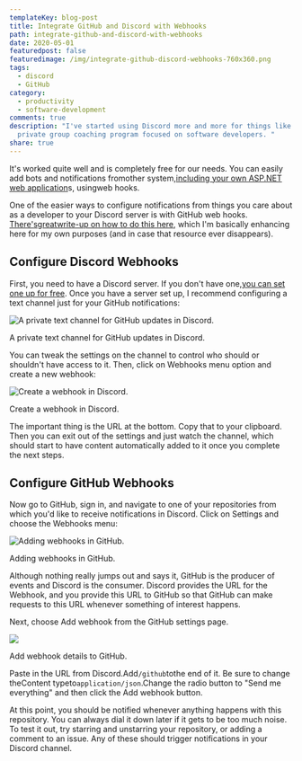 ```yaml
---
templateKey: blog-post
title: Integrate GitHub and Discord with Webhooks
path: integrate-github-and-discord-with-webhooks
date: 2020-05-01
featuredpost: false
featuredimage: /img/integrate-github-discord-webhooks-760x360.png
tags:
  - discord
  - GitHub
category:
  - productivity
  - software-development
comments: true
description: "I've started using Discord more and more for things like my
  private group coaching program focused on software developers. "
share: true
---
```


It's worked quite well and is completely free for our needs. You can easily add bots and notifications fromother system,[including your own ASP.NET web application](https://ardalis.com/add-discord-notifications-to-asp-net-core-apps)s, usingweb hooks.

One of the easier ways to configure notifications from things you care about as a developer to your Discord server is with GitHub web hooks. [There'sgreatwrite-up on how to do this here](https://gist.github.com/jagrosh/5b1761213e33fc5b54ec7f6379034a22), which I'm basically enhancing here for my own purposes (and in case that resource ever disappears).

## **Configure Discord Webhooks**

First, you need to have a Discord server. If you don't have one,[you can set one up for free](https://support.discordapp.com/hc/en-us/articles/204849977-How-do-I-create-a-server-). Once you have a server set up, I recommend configuring a text channel just for your GitHub notifications:

![A private text channel for GitHub updates in Discord.](/img/image-7.png)

A private text channel for GitHub updates in Discord.

You can tweak the settings on the channel to control who should or shouldn't have access to it. Then, click on Webhooks menu option and create a new webhook:

![](/img/discord-create-webhook-1024x677.jpg "Create a webhook in Discord.")

 Create a webhook in Discord.

The important thing is the URL at the bottom. Copy that to your clipboard. Then you can exit out of the settings and just watch the channel, which should start to have content automatically added to it once you complete the next steps.

## **Configure GitHub Webhooks**

Now go to GitHub, sign in, and navigate to one of your repositories from which you'd like to receive notifications in Discord. Click on Settings and choose the Webhooks menu:

![](/img/image-8-1024x515.png "Adding webhooks in GitHub.")

Adding webhooks in GitHub.

Although nothing really jumps out and says it, GitHub is the producer of events and Discord is the consumer. Discord provides the URL for the Webhook, and you provide this URL to GitHub so that GitHub can make requests to this URL whenever something of interest happens.

Next, choose Add webhook from the GitHub settings page.

![](/img/image-9-1024x713.png)

Add webhook details to GitHub.

Paste in the URL from Discord.Add`/github`tothe end of it. Be sure to change theContent typeto`application/json`.Change the radio button to "Send me everything" and then click the Add webhook button.

At this point, you should be notified whenever anything happens with this repository. You can always dial it down later if it gets to be too much noise. To test it out, try starring and unstarring your repository, or adding a comment to an issue. Any of these should trigger notifications in your Discord channel.
